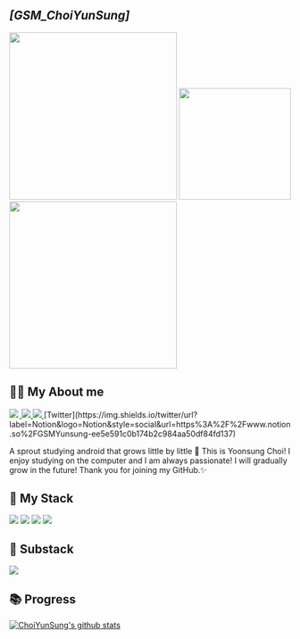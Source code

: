 ## *[GSM_ChoiYunSung]*

<img src = "https://simpleicons.org/icons/android.svg" width="300" height="300"> <img src = "https://simpleicons.org/icons/kotlin.svg" width="200" height="200"> <img src = "https://simpleicons.org/icons/androidstudio.svg" width="300" height="300">

## 🧑‍💻 My About me

<a href="https://GSMYunsung.github.io/">
    <img src = "https://img.shields.io/badge/MY%20BLOG-yellow?&style=flat&logo=github&logoColor=black" style="height : auto; margin-right : 2px;"/>
</a>
<a href="https://www.facebook.com/profile.php?id=100012797800961">
    <img src ="https://img.shields.io/badge/facebook-1877f2?style=flat-square&logo=facebook&logoColor=white&link=https://www.facebook.com/zzsza">
</a>
<a href="mailto:12345ggh81@gmail.com">
    <img src ="https://img.shields.io/badge/Gmail-d14836?style=flat-square&logo=Gmail&logoColor=white&link=mailto:snugyun01@gmail.com">
 </a>
 [Twitter](https://img.shields.io/twitter/url?label=Notion&logo=Notion&style=social&url=https%3A%2F%2Fwww.notion.so%2FGSMYunsung-ee5e591c0b174b2c984aa50df84fd137)
<br>

A sprout studying android that grows little by little 🌴 This is Yoonsung Choi! I enjoy studying on the computer and I am always passionate! I will gradually grow in the future! Thank you for joining my GitHub.✨


## 🥇 My Stack

<img src = "https://img.shields.io/badge/android-%E2%98%85%E2%98%85%E2%98%86%E2%98%86%E2%98%86-green"> <img src = "https://img.shields.io/badge/C-%E2%98%85%E2%98%85%E2%98%85%E2%98%86%E2%98%86-yellow"> <img src = "https://img.shields.io/badge/C%23-%E2%98%85%E2%98%85%E2%98%86%E2%98%86%E2%98%86-yellowgreen">
<img src = "https://camo.githubusercontent.com/eb89c5ee00f1f96b82812e5693a2b2c8ee0e664fd6dfd1fdf18384eb18511df3/68747470733a2f2f696d672e736869656c64732e696f2f62616467652f4b6f746c696e2d2545322539382538352545322539382538352545322539382538362545322539382538362545322539382538362d3030393544353f7374796c653d706c6173746963266c6f676f3d6b6f746c696e266c6f676f436f6c6f723d7768697465">

## 🥈 Substack

<img src = "https://img.shields.io/badge/Unity-%E2%98%85%E2%98%85%E2%98%85%E2%98%86%E2%98%86-black">


## 📚 Progress

[![ChoiYunSung's github stats](https://github-readme-stats.vercel.app/api?username=GSMYunsung)](https://github.com/anuraghazra/github-readme-stats)
